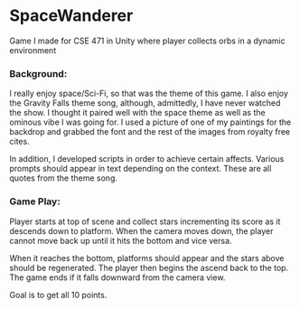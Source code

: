 # SpaceWanderer
Game I made for CSE 471 in Unity where player collects orbs in a dynamic environment


### Background:

I really enjoy space/Sci-Fi, so that was the theme of this game. I also enjoy the Gravity Falls theme song, although, admittedly, I have never watched the show. I thought it paired well with the space theme as well as the ominous vibe I was going for. I used a picture of one of my paintings for the backdrop and grabbed the font and the rest of the images from royalty free cites. 

In addition, I developed scripts in order to achieve certain affects. Various prompts should appear in text depending on the context. These are all quotes from the theme song.

### Game Play:

Player starts at top of scene and collect stars incrementing its score as it descends down to platform. When the camera moves down, the player cannot move back up until it hits the bottom and vice versa.

When it reaches the bottom, platforms should appear and the stars above should be regenerated. The player then begins the ascend back to the top. The game ends if it falls downward from the camera view. 

Goal is to get all 10 points.
